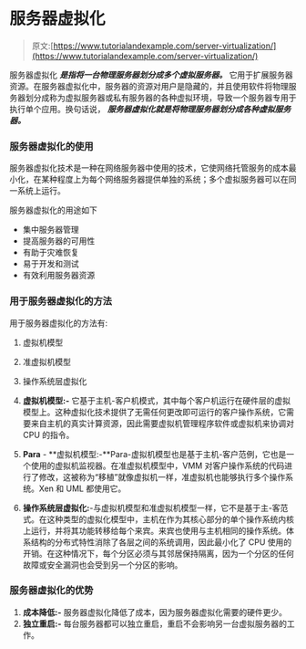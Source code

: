# 服务器虚拟化

> 原文:[https://www.tutorialandexample.com/server-virtualization/](https://www.tutorialandexample.com/server-virtualization/)

服务器虚拟化 ***是指将一台物理服务器划分成多个虚拟服务器。*** 它用于扩展服务器资源。在服务器虚拟化中，服务器的资源对用户是隐藏的，并且使用软件将物理服务器划分成称为虚拟服务器或私有服务器的各种虚拟环境，导致一个服务器专用于执行单个应用。换句话说， ***服务器虚拟化就是将物理服务器划分成各种虚拟服务器。***

### 服务器虚拟化的使用

服务器虚拟化技术是一种在网络服务器中使用的技术，它使网络托管服务的成本最小化，在某种程度上为每个网络服务器提供单独的系统；多个虚拟服务器可以在同一系统上运行。

服务器虚拟化的用途如下

*   集中服务器管理
*   提高服务器的可用性
*   有助于灾难恢复
*   易于开发和测试
*   有效利用服务器资源

### 用于服务器虚拟化的方法

用于服务器虚拟化的方法有:

1.  虚拟机模型
2.  准虚拟机模型
3.  操作系统层虚拟化

1.  **虚拟机模型:-** 它基于主机-客户机模式，其中每个客户机运行在硬件层的虚拟模型上。这种虚拟化技术提供了无需任何更改即可运行的客户操作系统，它需要来自主机的真实计算资源，因此需要虚拟机管理程序软件或虚拟机来协调对 CPU 的指令。
2.  **Para** - **虚拟机模型:-**Para-虚拟机模型也是基于主机-客户范例，它也是一个使用的虚拟机监视器。在准虚拟机模型中，VMM 对客户操作系统的代码进行了修改，这被称为“移植”就像虚拟机一样，准虚拟机也能够执行多个操作系统。Xen 和 UML 都使用它。
3.  **操作系统层虚拟化:**-与虚拟机模型和准虚拟机模型一样，它不是基于主-客范式。在这种类型的虚拟化模型中，主机在作为其核心部分的单个操作系统内核上运行，并将其功能转移给每个来宾。来宾也使用与主机相同的操作系统。体系结构的分布式特性消除了各层之间的系统调用，因此最小化了 CPU 使用的开销。在这种情况下，每个分区必须与其邻居保持隔离，因为一个分区的任何故障或安全漏洞也会受到另一个分区的影响。

### 服务器虚拟化的优势

1.  **成本降低:-** 服务器虚拟化降低了成本，因为服务器虚拟化需要的硬件更少。
2.  **独立重启:-** 每台服务器都可以独立重启，重启不会影响另一台虚拟服务器的工作。